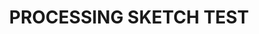 # PROCESSING SKETCH TEST
<html>
  <head>
    <meta charset="utf-8">
    <title>Processing Sketch</title>
    <style>
      html, head, body {
        position: fixed;
      }
    </style>
  </head>
  <body>
    <script src="https://cdnjs.cloudflare.com/ajax/libs/processing.js/1.4.8/processing.min.js"></script><//script>
    <script type="text/processing" data-processing-target="processing-canvas">
void setup() {
   frameRate(10);
   size(1024,704, P3D);
}


int pixelSize = 10;
int amount = 50;
float noiseScale = 0.02;

void draw() {
   colorMode(RGB);
   smooth();
   noStroke();
   //lights();
   background(0);
   colorMode(HSB);
   float cameraY = height/2.0;
   float fov = 200/float(width) * PI/2;
   float cameraZ = cameraY / tan(fov / 2.0);
   float aspect = float(width)/float(height);
   perspective(fov*5, aspect, cameraZ/10.0, cameraZ*10.0);
   
   translate(width/2, height/2, 0);
   rotateX(-PI/6 + -mouseY/float(height) * PI);
   rotateZ(PI/3 + mouseX/float(width) * PI);
   //rotateY(frameCount/100);
   //box(500,500,10);
   translate(amount*-pixelSize/2,amount*-pixelSize/2,-5);
   for(int a = 0;a < amount;a += 1){
      for(int b = 0;b < amount;b += 1){
         translate(a*pixelSize,b*pixelSize,0);
         
         fill((noise((-frameCount+a)*noiseScale,(-frameCount+b)*noiseScale)*255*-3+255*2+200)%255,255,150);
         
         box(pixelSize,pixelSize,(noise((-frameCount+a)*noiseScale,(-frameCount+b)*noiseScale)*500));
         
         translate(a*-pixelSize,b*-pixelSize,0);
      }
   }
   //resetMatrix();
}
    </script>
    <canvas id="processing-canvas"> </canvas>
  </body>
</html>
